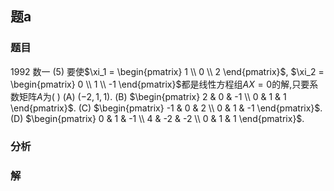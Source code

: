 ## 题a
### 题目
1992 数一
(5) 要使$\xi_1 = \begin{pmatrix} 1 \\ 0 \\ 2 \end{pmatrix}$, $\xi_2 = \begin{pmatrix} 0 \\ 1 \\ -1 \end{pmatrix}$都是线性方程组$AX = 0$的解,只要系数矩阵$A$为( )
(A) $(-2,1,1)$. (B) $\begin{pmatrix} 2 & 0 & -1 \\ 0 & 1 & 1 \end{pmatrix}$.
(C) $\begin{pmatrix} -1 & 0 & 2 \\ 0 & 1 & -1 \end{pmatrix}$. (D) $\begin{pmatrix} 0 & 1 & -1 \\ 4 & -2 & -2 \\ 0 & 1 & 1 \end{pmatrix}$.
### 分析

### 解